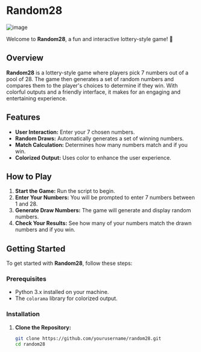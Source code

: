 


# Random28


![image](https://github.com/user-attachments/assets/1a39f2b7-e44c-49df-9399-529ec3f41649)


Welcome to **Random28**, a fun and interactive lottery-style game! 🎉

## Overview

**Random28** is a lottery-style game where players pick 7 numbers out of a pool of 28. The game then generates a set of random numbers and compares them to the player's choices to determine if they win. With colorful outputs and a friendly interface, it makes for an engaging and entertaining experience.

## Features

- **User Interaction:** Enter your 7 chosen numbers.
- **Random Draws:** Automatically generates a set of winning numbers.
- **Match Calculation:** Determines how many numbers match and if you win.
- **Colorized Output:** Uses color to enhance the user experience.

## How to Play

1. **Start the Game:** Run the script to begin.
2. **Enter Your Numbers:** You will be prompted to enter 7 numbers between 1 and 28.
3. **Generate Draw Numbers:** The game will generate and display random numbers.
4. **Check Your Results:** See how many of your numbers match the drawn numbers and if you win.

## Getting Started

To get started with **Random28**, follow these steps:

### Prerequisites

- Python 3.x installed on your machine.
- The `colorama` library for colorized output.

### Installation

1. **Clone the Repository:**

   ```bash
   git clone https://github.com/yourusername/random28.git
   cd random28
